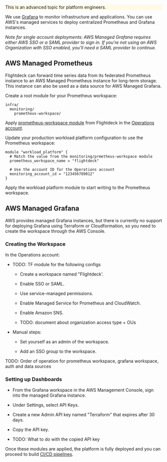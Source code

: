 <div class="panel" style="background-color: #FFFAE6;border-width: 1px;">

<div class="panelContent" style="background-color: #FFFAE6;">

This is an advanced topic for platform engineers.

</div>

</div>

We use [Grafana](https://grafana.com/) to monitor infrastructure and
applications. You can use AWS's managed services to deploy centralized
Prometheus and Grafana instances.

*Note for single account deployments: AWS Managed Grafana requires
either AWS SSO or a SAML provider to sign in. If you're not using an AWS
Organization with SSO enabled, you'll need a SAML provider to continue.*

## AWS Managed Prometheus

Flightdeck can forward time series data from its federated Prometheus
instance to an AWS Managed Prometheus instance for long-term storage.
This instance can also be used as a data source for AWS Managed Grafana.

Create a root module for your Prometheus workspace:

<div class="code panel pdl" style="border-width: 1px;">

<div class="codeContent panelContent pdl">

``` syntaxhighlighter-pre
infra/
  monitoring/
    prometheus-workspace/
```

</div>

</div>

Apply [prometheus-workspace
module](https://github.com/thoughtbot/flightdeck/tree/main/aws/prometheus-workspace)
from Flightdeck in the [Operations
account](../../conventions-and-expectations/account-conventions.md).

Update your production workload platform configuration to use the
Prometheus workspace:

<div class="code panel pdl" style="border-width: 1px;">

<div class="codeContent panelContent pdl">

``` syntaxhighlighter-pre
module "workload_platform" {
  # Match the value from the monitoring/prmetheus-workspace module
  prometheus_workspace_name = "flightdeck"

  # Use the account ID for the Operations account
  monitoring_account_id = "123456789012"
}
```

</div>

</div>

Apply the workload platform module to start writing to the Prometheus
workspace.

## AWS Managed Grafana

AWS provides managed Grafana instances, but there is currently no
support for deploying Grafana using Terraform or Cloudformation, so you
need to create the workspace through the AWS Console.

### Creating the Workspace

In the Operations account:

  - TODO: TF module for the following configs
    
      - Create a workspace named "Flightdeck'.
    
      - Enable SSO or SAML.
    
      - Use service-managed permissions.
    
      - Enable Managed Service for Prometheus and CloudWatch.
    
      - Enable Amazon SNS.
    
      - TODO: document about organization access type + OUs

  - Manual steps:
    
      - Set yourself as an admin of the workspace.
    
      - Add an SSO group to the workspace.

TODO: Order of operation for prometheus workspace, grafana workspace,
auth and data sources

### Setting up Dashboards

  - From the Grafana workspace in the AWS Management Console, sign into
    the managed Grafana instance.

  - Under Settings, select API Keys.

  - Create a new Admin API key named "Terraform" that expires after 30
    days.

  - Copy the API key.

  - TODO: What to do with the copied API key

Once these modules are applied, the platform is fully deployed and you
can proceed to build [CI/CD
pipelines](https://mission-control.thoughtbot.com/branch/main/aws/book/admin/cicd.html).
